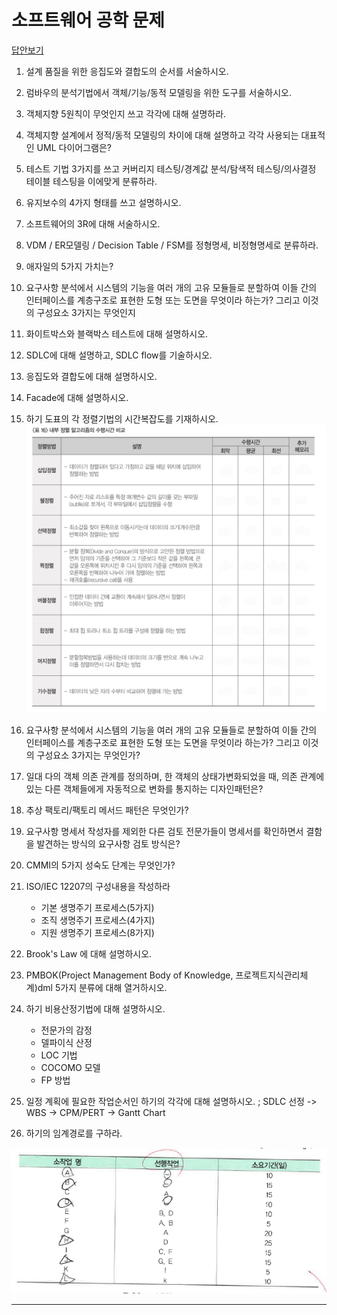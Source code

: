 # 소프트웨어 공학 문제

[답안보기](https://github.com/ChoboDeveloper/cs-study/blob/main/Software%20Engineering/swengquiz_answer.md)

1. 설계 품질을 위한 응집도와 결합도의 순서를 서술하시오.

2. 럼바우의 분석기법에서 객체/기능/동적 모델링을 위한 도구를 서술하시오.

3. 객체지향 5원칙이 무엇인지 쓰고 각각에 대해 설명하라.

4. 객체지향 설계에서 정적/동적 모델링의 차이에 대해 설명하고 각각 사용되는 대표적인 UML 다이어그램은?

5. 테스트 기법 3가지를 쓰고 커버리지 테스팅/경계값 분석/탐색적 테스팅/의사결정 테이블 테스팅을 이에맞게 분류하라.

6. 유지보수의 4가지 형태를 쓰고 설명하시오.

7. 소프트웨어의 3R에 대해 서술하시오.

8. VDM /  ER모델링 / Decision Table / FSM를 정형명세, 비정형명세로 분류하라.

9. 애자일의 5가지 가치는?

10. 요구사항 분석에서 시스템의 기능을 여러 개의 고유 모듈들로 분할하여 이들 간의 인터페이스를 
    계층구조로 표현한 도형 또는 도면을 무엇이라 하는가? 그리고 이것의 구성요소 3가지는 무엇인지 
11. 화이트박스와 블랙박스 테스트에 대해 설명하시오.

12. SDLC에 대해 설명하고, SDLC flow를 기술하시오.

13. 응집도와 결합도에 대해 설명하시오.

14. Facade에 대해 설명하시오.

15. 하기 도표의 각 정렬기법의 시간복잡도를 기재하시오.
![sorting](./assets/photo.jpeg)

16. 요구사항 분석에서 시스템의 기능을 여러 개의 고유 모듈들로 분할하여 이들 간의 인터페이스를 
    계층구조로 표현한 도형 또는 도면을 무엇이라 하는가? 그리고 이것의 구성요소 3가지는 무엇인가?
17. 일대 다의 객체 의존 관계를 정의하며, 한 객체의 상태가변화되었을 때, 의존 관계에 있는 다른 객체들에게 자동적으로
    변화를 통지하는 디자인패턴은?
18. 추상 팩토리/팩토리 메서드 패턴은 무엇인가?
19. 요구사항 명세서 작성자를 제외한 다른 검토 전문가들이 명세서를 확인하면서 결함을 발견하는 방식의 요구사항 검토 방식은?
20. CMMI의 5가지 성숙도 단계는 무엇인가?
21. ISO/IEC 12207의 구성내용을 작성하라
    * 기본 생명주기 프로세스(5가지)
    * 조직 생명주기 프로세스(4가지)
    * 지원 생명주기 프로세스(8가지)
    
    
22. Brook's Law 에 대해 설명하시오.

23. PMBOK(Project Management Body of Knowledge, 프로젝트지식관리체계)dml 5가지 분류에 대해 열거하시오.

24. 하기 비용산정기법에 대해 설명하시오.
    * 전문가의 감정
    * 델파이식 산정
    * LOC 기법
    * COCOMO 모델
    * FP 방법
    
25. 일정 계획에 필요한 작업순서인 하기의 각각에 대해 설명하시오.
; SDLC 선정 -> WBS -> CPM/PERT -> Gantt Chart

26. 하기의 임계경로를 구하라.

![cp](./assets/quiz26-cp.png)


















---